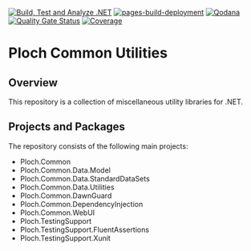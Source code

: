 [![Build, Test and Analyze .NET](https://github.com/mrploch/ploch-common/actions/workflows/build-dotnet.yml/badge.svg)](https://github.com/mrploch/ploch-common/actions/workflows/build-dotnet.yml)
[![pages-build-deployment](https://github.com/mrploch/ploch-common/actions/workflows/pages/pages-build-deployment/badge.svg)](https://github.com/mrploch/ploch-common/actions/workflows/pages/pages-build-deployment)
[![Qodana](https://github.com/mrploch/ploch-common/actions/workflows/code_quality.yml/badge.svg)](https://github.com/mrploch/ploch-common/actions/workflows/code_quality.yml)
[![Quality Gate Status](https://sonarcloud.io/api/project_badges/measure?project=mrploch_ploch-common&metric=alert_status)](https://sonarcloud.io/summary/new_code?id=mrploch_ploch-common)
[![Coverage](https://sonarcloud.io/api/project_badges/measure?project=mrploch_ploch-common&metric=coverage)](https://sonarcloud.io/summary/new_code?id=mrploch_ploch-common)
# Ploch Common Utilities

## Overview

This repository is a collection of miscellaneous utility libraries for .NET.

## Projects and Packages

The repository consists of the following main projects:

- Ploch.Common
- Ploch.Common.Data.Model
- Ploch.Common.Data.StandardDataSets
- Ploch.Common.Data.Utilities
- Ploch.Common.DawnGuard
- Ploch.Common.DependencyInjection
- Ploch.Common.WebUI
- Ploch.TestingSupport
- Ploch.TestingSupport.FluentAssertions
- Ploch.TestingSupport.Xunit
